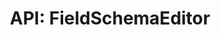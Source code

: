 ---
comment: "/**\n * The editor for field Schemas\n *\n * @memberof HashBrown.Client.Views.Editors\n */"
meta:
    range:
        - 170
        - 1454
    filename: FieldSchemaEditor.js
    lineno: 10
    columnno: 0
    path: /home/mrzapp/Development/Web/hashbrown-cms/src/Client/Views/Editors
    code:
        id: astnode100021575
        name: FieldSchemaEditor
        type: ClassDeclaration
        paramnames: []
classdesc: 'The editor for field Schemas'
memberof: HashBrown.Client.Views.Editors
name: FieldSchemaEditor
longname: HashBrown.Client.Views.Editors.FieldSchemaEditor
kind: class
scope: static
methods:
    -
        comment: "/**\n     * Pre render\n     */"
        meta:
            range:
                - 255
                - 384
            filename: FieldSchemaEditor.js
            lineno: 14
            columnno: 4
            path: /home/mrzapp/Development/Web/hashbrown-cms/src/Client/Views/Editors
            code:
                id: astnode100021579
                name: 'FieldSchemaEditor#prerender'
                type: MethodDefinition
                paramnames: []
            vars:
                "": null
        description: 'Pre render'
        name: prerender
        longname: 'HashBrown.Client.Views.Editors.FieldSchemaEditor#prerender'
        kind: function
        memberof: HashBrown.Client.Views.Editors.FieldSchemaEditor
        scope: instance
        params: []
    -
        comment: "/**\n     * Renders the field config editor\n     *\n     * @returns {HTMLElement} Editor element\n     */"
        meta:
            range:
                - 497
                - 752
            filename: FieldSchemaEditor.js
            lineno: 25
            columnno: 4
            path: /home/mrzapp/Development/Web/hashbrown-cms/src/Client/Views/Editors
            code:
                id: astnode100021603
                name: 'FieldSchemaEditor#renderFieldConfigEditor'
                type: MethodDefinition
                paramnames: []
            vars:
                "": null
        description: 'Renders the field config editor'
        returns:
            -
                type:
                    names:
                        - HTMLElement
                description: 'Editor element'
        name: renderFieldConfigEditor
        longname: 'HashBrown.Client.Views.Editors.FieldSchemaEditor#renderFieldConfigEditor'
        kind: function
        memberof: HashBrown.Client.Views.Editors.FieldSchemaEditor
        scope: instance
        params: []
    -
        comment: "/**\n     * Renders the editor fields\n     */"
        meta:
            range:
                - 807
                - 1452
            filename: FieldSchemaEditor.js
            lineno: 38
            columnno: 4
            path: /home/mrzapp/Development/Web/hashbrown-cms/src/Client/Views/Editors
            code:
                id: astnode100021645
                name: 'FieldSchemaEditor#renderFields'
                type: MethodDefinition
                paramnames: []
            vars:
                "": null
        description: 'Renders the editor fields'
        name: renderFields
        longname: 'HashBrown.Client.Views.Editors.FieldSchemaEditor#renderFields'
        kind: function
        memberof: HashBrown.Client.Views.Editors.FieldSchemaEditor
        scope: instance
        params: []
shortname: FieldSchemaEditor
layout: docPage
permalink: /docs/hashbrown/client/views/editors/fieldschemaeditor/
title: 'API: FieldSchemaEditor'
description: 'The editor for field Schemas'

---
